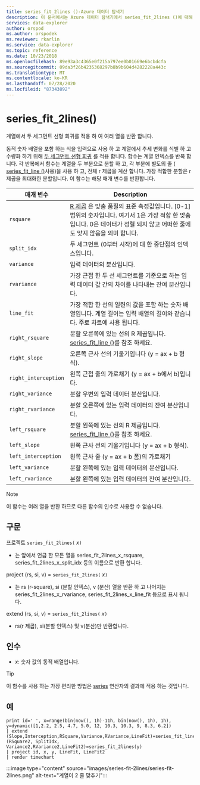 ```yaml
---
title: series_fit_2lines ()-Azure 데이터 탐색기
description: 이 문서에서는 Azure 데이터 탐색기에서 series_fit_2lines ()에 대해 설명 합니다.
services: data-explorer
author: orspod
ms.author: orspodek
ms.reviewer: rkarlin
ms.service: data-explorer
ms.topic: reference
ms.date: 10/23/2018
ms.openlocfilehash: 89e93a3c4365e0f215a797ee0b01669e6bcbdcfa
ms.sourcegitcommit: 09da3f26b4235368297b8b9b604d4282228a443c
ms.translationtype: MT
ms.contentlocale: ko-KR
ms.lasthandoff: 07/28/2020
ms.locfileid: "87343892"
---
```

# <a name="series_fit_2lines"></a>series_fit_2lines()

계열에서 두 세그먼트 선형 회귀를 적용 하 여 여러 열을 반환 합니다.  

동적 숫자 배열을 포함 하는 식을 입력으로 사용 하 고 계열에서 추세 변화를 식별 하 고 수량화 하기 위해 [두 세그먼트 선형 회귀](https://en.wikipedia.org/wiki/Segmented_regression) 를 적용 합니다. 함수는 계열 인덱스를 반복 합니다. 각 반복에서 함수는 계열을 두 부분으로 분할 하 고, 각 부분에 별도의 줄 ( [series_fit_line ()](series-fit-linefunction.md)사용)을 사용 하 고, 전체 r 제곱을 계산 합니다. 가장 적합한 분할은 r 제곱을 최대화한 분할입니다. 이 함수는 해당 매개 변수를 반환합니다.


|매개 변수  |Description  |
|---------|---------|
|`rsquare`     | [R 제곱](https://en.wikipedia.org/wiki/Coefficient_of_determination) 은 맞춤 품질의 표준 측정값입니다. [0-1] 범위의 숫자입니다. 여기서 1은 가장 적합 한 맞춤입니다. 0은 데이터가 정렬 되지 않고 어떠한 줄에도 맞지 않음을 의미 합니다.        |
|`split_idx`     |   두 세그먼트 (0부터 시작)에 대 한 중단점의 인덱스입니다.      |
|`variance`     | 입력 데이터의 분산입니다.        |
|`rvariance`     | 가장 근접 한 두 선 세그먼트를 기준으로 하는 입력 데이터 값 간의 차이를 나타내는 잔여 분산입니다.        |
|`line_fit`     | 가장 적합 한 선의 일련의 값을 포함 하는 숫자 배열입니다. 계열 길이는 입력 배열의 길이와 같습니다. 주로 차트에 사용 됩니다.        |
|`right_rsquare`     | 분할 오른쪽에 있는 선의 R 제곱입니다. [series_fit_line ()](series-fit-linefunction.md)를 참조 하세요.        |
|`right_slope`     | 오른쪽 근사 선의 기울기입니다 (y = ax + b 형식).         |
|`right_interception`     |  왼쪽 근접 줄의 가로채기 (y = ax + b에서 b)입니다.       |
|`right_variance`    | 분할 우변의 입력 데이터 분산입니다.        |
|`right_rvariance`     | 분할 오른쪽에 있는 입력 데이터의 잔여 분산입니다.        |
|`left_rsquare`     | 분할 왼쪽에 있는 선의 R 제곱입니다. [series_fit_line ()](series-fit-linefunction.md)를 참조 하세요.        |
|`left_slope`    | 왼쪽 근사 선의 기울기입니다 (y = ax + b 형식).        |
|`left_interception`     |   왼쪽 근사 줄 (y = ax + b 폼)의 가로채기      |
|`left_variance`     | 분할 왼쪽에 있는 입력 데이터의 분산입니다.        |
|`left_rvariance`     | 분할 왼쪽에 있는 입력 데이터의 잔여 분산입니다.        |


> [!Note]
> 이 함수는 여러 열을 반환 하므로 다른 함수의 인수로 사용할 수 없습니다.

## <a name="syntax"></a>구문

프로젝트 `series_fit_2lines(` *x*`)`
* 는 앞에서 언급 한 모든 열을 series_fit_2lines_x_rsquare, series_fit_2lines_x_split_idx 등의 이름으로 반환 합니다.

project (rs, si, v) = `series_fit_2lines(` *x*`)`
* 는 rs (r-square), si (분할 인덱스), v (분산) 열을 반환 하 고 나머지는 series_fit_2lines_x_rvariance, series_fit_2lines_x_line_fit 등으로 표시 됩니다.

extend (rs, si, v) = `series_fit_2lines(` *x*`)`
* rs(r 제곱), si(분할 인덱스) 및 v(분산)만 반환합니다.
  
## <a name="arguments"></a>인수

* *x*: 숫자 값의 동적 배열입니다.  

> [!TIP]
> 이 함수를 사용 하는 가장 편리한 방법은 [series](make-seriesoperator.md) 연산자의 결과에 적용 하는 것입니다.

## <a name="examples"></a>예

<!-- csl: https://help.kusto.windows.net:443/Samples -->
```kusto
print id=' ', x=range(bin(now(), 1h)-11h, bin(now(), 1h), 1h), y=dynamic([1,2.2, 2.5, 4.7, 5.0, 12, 10.3, 10.3, 9, 8.3, 6.2])
| extend (Slope,Interception,RSquare,Variance,RVariance,LineFit)=series_fit_line(y), (RSquare2, SplitIdx, Variance2,RVariance2,LineFit2)=series_fit_2lines(y)
| project id, x, y, LineFit, LineFit2
| render timechart
```

:::image type="content" source="images/series-fit-2lines/series-fit-2lines.png" alt-text="계열이 2 줄 맞추기":::
